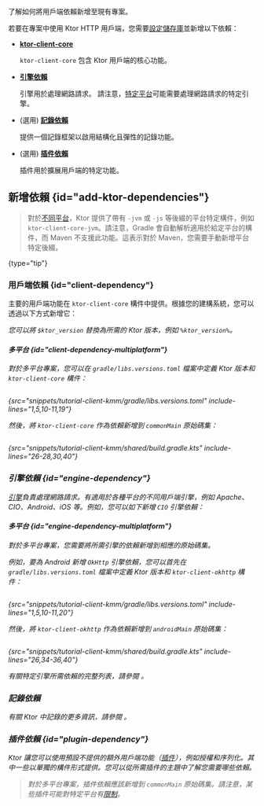 [//]: # (title: 新增用戶端依賴)

<show-structure for="chapter" depth="2"/>

<link-summary>了解如何將用戶端依賴新增至現有專案。</link-summary>

若要在專案中使用 Ktor HTTP 用戶端，您需要[設定儲存庫](#repositories)並新增以下依賴：

- **[ktor-client-core](#client-dependency)**

  `ktor-client-core` 包含 Ktor 用戶端的核心功能。
- **[引擎依賴](#engine-dependency)**

  引擎用於處理網路請求。
  請注意，[特定平台](client-supported-platforms.md)可能需要處理網路請求的特定引擎。
- (選用) **[記錄依賴](#logging-dependency)**

  提供一個記錄框架以啟用結構化且彈性的記錄功能。

- (選用) **[插件依賴](#plugin-dependency)**

  插件用於擴展用戶端的特定功能。

<include from="server-dependencies.topic" element-id="repositories"/>

## 新增依賴 {id="add-ktor-dependencies"}

> 對於[不同平台](client-supported-platforms.md)，Ktor 提供了帶有 `-jvm` 或 `-js` 等後綴的平台特定構件，例如 `ktor-client-core-jvm`。請注意，Gradle 會自動解析適用於給定平台的構件，而 Maven 不支援此功能。這表示對於 Maven，您需要手動新增平台特定後綴。
>
{type="tip"}

### 用戶端依賴 {id="client-dependency"}

主要的用戶端功能在 `ktor-client-core` 構件中提供。根據您的建構系統，您可以透過以下方式新增它：

<var name="artifact_name" value="ktor-client-core"/>
<include from="lib.topic" element-id="add_ktor_artifact"/>

您可以將 `$ktor_version` 替換為所需的 Ktor 版本，例如 `%ktor_version%`。

#### 多平台 {id="client-dependency-multiplatform"}

對於多平台專案，您可以在 `gradle/libs.versions.toml` 檔案中定義 Ktor 版本和 `ktor-client-core` 構件：

```kotlin
```

{src="snippets/tutorial-client-kmm/gradle/libs.versions.toml" include-lines="1,5,10-11,19"}

然後，將 `ktor-client-core` 作為依賴新增到 `commonMain` 原始碼集：

```kotlin
```

{src="snippets/tutorial-client-kmm/shared/build.gradle.kts" include-lines="26-28,30,40"}

### 引擎依賴 {id="engine-dependency"}

[引擎](client-engines.md)負責處理網路請求。有適用於各種平台的不同用戶端引擎，例如 Apache、CIO、Android、iOS 等。例如，您可以如下新增 `CIO` 引擎依賴：

<var name="artifact_name" value="ktor-client-cio"/>
<include from="lib.topic" element-id="add_ktor_artifact"/>

#### 多平台 {id="engine-dependency-multiplatform"}

對於多平台專案，您需要將所需引擎的依賴新增到相應的原始碼集。

例如，要為 Android 新增 `OkHttp` 引擎依賴，您可以首先在 `gradle/libs.versions.toml` 檔案中定義 Ktor 版本和 `ktor-client-okhttp` 構件：

```kotlin
```

{src="snippets/tutorial-client-kmm/gradle/libs.versions.toml" include-lines="1,5,10-11,20"}

然後，將 `ktor-client-okhttp` 作為依賴新增到 `androidMain` 原始碼集：

```kotlin
```

{src="snippets/tutorial-client-kmm/shared/build.gradle.kts" include-lines="26,34-36,40"}

有關特定引擎所需依賴的完整列表，請參閱 [](client-engines.md#dependencies)。

### 記錄依賴

<include from="client-logging.md" element-id="jvm-logging"/>

有關 Ktor 中記錄的更多資訊，請參閱 [](client-logging.md)。

### 插件依賴 {id="plugin-dependency"}

Ktor 讓您可以使用預設不提供的額外用戶端功能（[插件](client-plugins.md)），例如授權和序列化。其中一些以單獨的構件形式提供。您可以從所需插件的主題中了解您需要哪些依賴。

> 對於多平台專案，插件依賴應該新增到 `commonMain` 原始碼集。請注意，某些插件可能對特定平台有[限制](client-engines.md#limitations)。